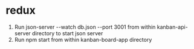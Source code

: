 # redux

1) Run json-server --watch db.json --port 3001 from within kanban-api-server directory to start json server
2) Run npm start from within kanban-board-app directory
